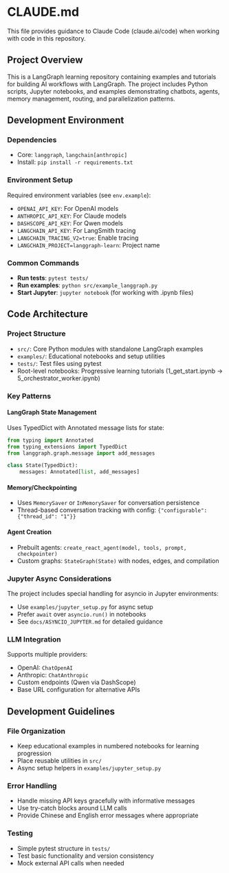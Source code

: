 # CLAUDE.md

This file provides guidance to Claude Code (claude.ai/code) when working with code in this repository.

## Project Overview

This is a LangGraph learning repository containing examples and tutorials for building AI workflows with LangGraph. The project includes Python scripts, Jupyter notebooks, and examples demonstrating chatbots, agents, memory management, routing, and parallelization patterns.

## Development Environment

### Dependencies
- Core: `langgraph`, `langchain[anthropic]`
- Install: `pip install -r requirements.txt`

### Environment Setup
Required environment variables (see `env.example`):
- `OPENAI_API_KEY`: For OpenAI models
- `ANTHROPIC_API_KEY`: For Claude models 
- `DASHSCOPE_API_KEY`: For Qwen models
- `LANGCHAIN_API_KEY`: For LangSmith tracing
- `LANGCHAIN_TRACING_V2=true`: Enable tracing
- `LANGCHAIN_PROJECT=langgraph-learn`: Project name

### Common Commands
- **Run tests**: `pytest tests/`
- **Run examples**: `python src/example_langgraph.py`
- **Start Jupyter**: `jupyter notebook` (for working with .ipynb files)

## Code Architecture

### Project Structure
- `src/`: Core Python modules with standalone LangGraph examples
- `examples/`: Educational notebooks and setup utilities
- `tests/`: Test files using pytest
- Root-level notebooks: Progressive learning tutorials (1_get_start.ipynb → 5_orchestrator_worker.ipynb)

### Key Patterns

#### LangGraph State Management
Uses TypedDict with Annotated message lists for state:
```python
from typing import Annotated
from typing_extensions import TypedDict
from langgraph.graph.message import add_messages

class State(TypedDict):
    messages: Annotated[list, add_messages]
```

#### Memory/Checkpointing
- Uses `MemorySaver` or `InMemorySaver` for conversation persistence
- Thread-based conversation tracking with config: `{"configurable": {"thread_id": "1"}}`

#### Agent Creation
- Prebuilt agents: `create_react_agent(model, tools, prompt, checkpointer)`
- Custom graphs: `StateGraph(State)` with nodes, edges, and compilation

### Jupyter Async Considerations
The project includes special handling for asyncio in Jupyter environments:
- Use `examples/jupyter_setup.py` for async setup
- Prefer `await` over `asyncio.run()` in notebooks
- See `docs/ASYNCIO_JUPYTER.md` for detailed guidance

### LLM Integration
Supports multiple providers:
- OpenAI: `ChatOpenAI`
- Anthropic: `ChatAnthropic` 
- Custom endpoints (Qwen via DashScope)
- Base URL configuration for alternative APIs

## Development Guidelines

### File Organization
- Keep educational examples in numbered notebooks for learning progression
- Place reusable utilities in `src/`
- Async setup helpers in `examples/jupyter_setup.py`

### Error Handling
- Handle missing API keys gracefully with informative messages
- Use try-catch blocks around LLM calls
- Provide Chinese and English error messages where appropriate

### Testing
- Simple pytest structure in `tests/`
- Test basic functionality and version consistency
- Mock external API calls when needed
